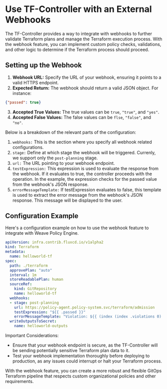# Use TF-Controller with an External Webhooks

The TF-Controller provides a way to integrate with webhooks to further validate Terraform plans and manage the Terraform execution process. 
With the webhook feature, you can implement custom policy checks, validations, and other logic to determine if the Terraform process should proceed.

## Setting up the Webhook

1. **Webhook URL:** Specify the URL of your webhook, ensuring it points to a valid HTTPS endpoint.
2. **Expected Return:** The webhook should return a valid JSON object. For instance:
```json
{"passed": true}
```
3. **Accepted True Values:** The true values can be `true`, `"true"`, and `"yes"`.
4. **Accepted False Values:** The false values can be `flse`, `"false"`, and `"no"`.

Below is a breakdown of the relevant parts of the configuration:

1. `webhooks:` This is the section where you specify all webhook related configurations.
2. `stage:` Define at which stage the webhook will be triggered. Currenly, we support only the `post-planning` stage.
3. `url:` The URL pointing to your webhook endpoint.
4. `testExpression:` This expression is used to evaluate the response from the webhook. If it evaluates to true, the controller proceeds with the operation. In the example, the expression checks for the passed value from the webhook's JSON response.
5. `errorMessageTemplate:` If testExpression evaluates to false, this template is used to extract the error message from the webhook's JSON response. This message will be displayed to the user.

## Configuration Example

Here's a configuration example on how to use the webhook feature to integrate with Weave Policy Engine.
```yaml
apiVersion: infra.contrib.fluxcd.io/v1alpha2
kind: Terraform
metadata:
  name: helloworld-tf
spec:
  path: ./terraform
  approvePlan: "auto"
  interval: 1m
  storeReadablePlan: human
  sourceRef:
    kind: GitRepository
    name: helloworld-tf
  webhooks:
  - stage: post-planning
    url: https://policy-agent.policy-system.svc/terraform/admission
    testExpression: "${{ .passed }}"
    errorMessageTemplate: "Violation: ${{ (index (index .violations 0).occurrences 0).message }}"
  writeOutputsToSecret:
    name: helloworld-outputs
```

Important Considerations:

- Ensure that your webhook endpoint is secure, as the TF-Controller will be sending potentially sensitive Terraform plan data to it.
- Test your webhook implementation thoroughly before deploying to production, as any issues could interrupt or halt your Terraform process.

With the webhook feature, you can create a more robust and flexible GitOps Terraform pipeline that respects custom organizational policies and other requirements.